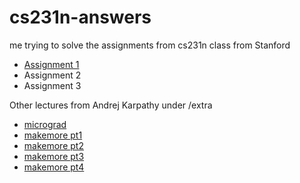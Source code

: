 # cs231n-answers
me trying to solve the assignments from cs231n class from Stanford

- [Assignment 1](assignment1)
- Assignment 2
- Assignment 3

Other lectures from Andrej Karpathy under /extra

- [micrograd](extra/micrograd.ipynb)
- [makemore pt1](extra/makemore_pt1.ipynb)
- [makemore pt2](extra/makemore_pt2.ipynb)
- [makemore pt3](extra/makemore_pt3.ipynb)
- [makemore pt4](extra/makemore_pt4.ipynb)